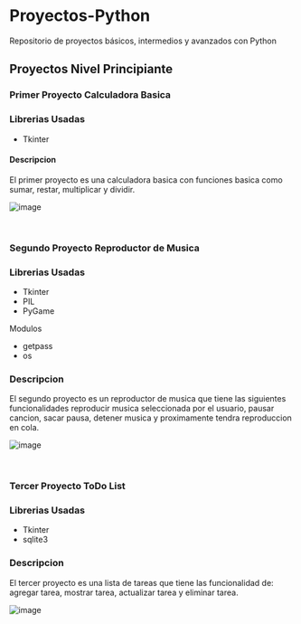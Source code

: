 # Proyectos-Python
Repositorio de proyectos básicos, intermedios y avanzados con Python 

## Proyectos Nivel Principiante
### Primer Proyecto Calculadora Basica

### Librerias Usadas

- Tkinter

#### Descripcion

El primer proyecto es una calculadora basica con funciones basica como sumar, restar, multiplicar y dividir.

![image](https://user-images.githubusercontent.com/61121429/103178758-744c0280-4864-11eb-99a6-194473aa5193.png)

<br>

### Segundo Proyecto Reproductor de Musica

### Librerias Usadas

- Tkinter
- PIL
- PyGame

Modulos

- getpass
- os

### Descripcion

El segundo proyecto es un reproductor de musica que tiene las siguientes funcionalidades reproducir musica seleccionada por el usuario, pausar cancion, sacar pausa,
detener musica y proximamente tendra reproduccion en cola.

![image](https://user-images.githubusercontent.com/61121429/103178803-f5a39500-4864-11eb-9ea8-175d04f88580.png)

<br>

### Tercer Proyecto ToDo List

### Librerias Usadas

- Tkinter
- sqlite3

### Descripcion

El tercer proyecto es una lista de tareas que tiene las funcionalidad de: agregar tarea, mostrar tarea, actualizar tarea y eliminar tarea.

![image](https://user-images.githubusercontent.com/61121429/103257597-99c63280-4970-11eb-916b-90e90d531c06.png)

